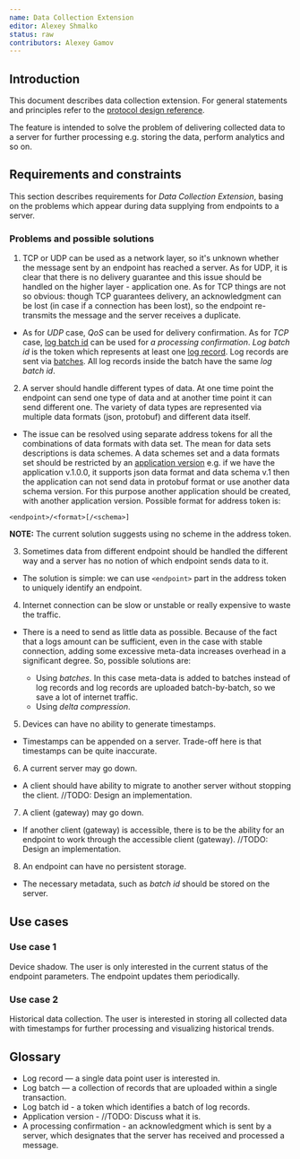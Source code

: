 ```yaml
---
name: Data Collection Extension
editor: Alexey Shmalko
status: raw
contributors: Alexey Gamov
---
```


## Introduction

This document describes data collection extension. For general statements and principles refer to the [protocol design reference]().

The feature is intended to solve the problem of delivering collected data to a server for further processing e.g. storing the data, perform analytics and so on.

## Requirements and constraints

This section describes requirements for *Data Collection Extension*, basing on the problems which appear during data supplying from endpoints to a server.

### Problems and possible solutions

1. TCP or UDP can be used as a network layer, so it's unknown whether the message sent by an endpoint has reached a server. As for UDP, it is clear that there is no delivery guarantee and this issue should be handled on the higher layer - application one. As for TCP things are not so obvious: though TCP guarantees delivery, an acknowledgment can be lost (in case if a connection has been lost), so the endpoint re-transmits the message and the server receives a duplicate.

  - As for _UDP_ case, _QoS_ can be used for delivery confirmation. As for _TCP_ case, [log batch id](#Glossary) can be used for *a processing confirmation*. *Log batch id* is the token which represents at least one [log record](#Glossary). Log records are sent via [batches](#Glossary). All log records inside the batch have the same *log batch id*.

2. A server should handle different types of data. At one time point the endpoint can send one type of data and at another time point it can send different one. The variety of data types are represented via multiple data formats (json, protobuf) and different data itself.

  - The issue can be resolved using separate address tokens for all the combinations of data formats with data set. The mean for data sets descriptions is data schemes. A data schemes set and a data formats set should be restricted by an [application version]() e.g. if we have the application v.1.0.0, it supports json data format and data schema v.1 then the application can not send data in protobuf format or use another data schema version. For this purpose another application should be created, with another application version. Possible format for address token is:

```
<endpoint>/<format>[/<schema>]
```

**NOTE:** The current solution suggests using no scheme in the address token.

3. Sometimes data from different endpoint should be handled the different way and a server has no notion of which endpoint sends data to it.

  - The solution is simple: we can use `<endpoint>` part in the address token to uniquely identify an endpoint.

4. Internet connection can be slow or unstable or really expensive to waste the traffic.

  - There is a need to send as little data as possible. Because of the fact that a logs amount can be sufficient, even in the case with stable connection, adding some excessive meta-data increases overhead in a significant degree. So, possible solutions are:

    - Using *batches*. In this case meta-data is added to batches instead of log records and log records are uploaded batch-by-batch, so we save a lot of internet traffic.
    - Using *delta compression*.

5. Devices can have no ability to generate timestamps.

  - Timestamps can be appended on a server. Trade-off here is that timestamps can be quite inaccurate.

6. A current server may go down.

  - A client should have ability to migrate to another server without stopping the client. //TODO: Design an implementation.

7. A client (gateway) may go down.

  - If another client (gateway) is accessible, there is to be the ability for an endpoint to work through the accessible client (gateway). //TODO: Design an implementation.

8. An endpoint can have no persistent storage.

  - The necessary metadata, such as *batch id* should be stored on the server.

## Use cases

### Use case 1
Device shadow. The user is only interested in the current status of the endpoint parameters. The endpoint updates them periodically.

### Use case 2
Historical data collection. The user is interested in storing all collected data with timestamps for further processing and visualizing historical trends.

## Glossary

- Log record — a single data point user is interested in.
- Log batch — a collection of records that are uploaded within a single transaction.
- Log batch id - a token which identifies a batch of log records.
- Application version - //TODO: Discuss what it is.
- A processing confirmation - an acknowledgment which is sent by a server, which designates that the server has received and processed a message.
